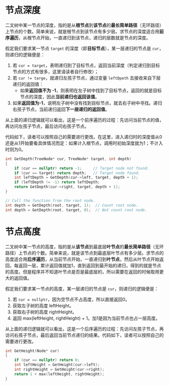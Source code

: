 # 节点深度

二叉树中某一节点的深度，指的是从**根节点**到**该节点**的**最长简单路径**（无环路径）上节点的个数。简单来说，就是根节点到该节点有多少层。求节点的深度适合用**前序遍历**，从根节点开始，一直递归到该节点，递归的层数就是节点的深度。

假定我们要求某一节点 `target` 的深度（即**目标节点**），某一层递归的节点是 `cur`，则递归的逻辑便是：

1. 若 `cur = target`，表明递归到了目标节点，返回当前深度（判定递归到目标节点的方式有很多，这里请读者自行修改）；
2. 若 `cur != targe`，就递归左孩子节点，通过变量 `leftDpeth` 去接收来自下层递归的返回值：
   - 如果**返回值不为 -1**，则表明在左子树中找到了目标节点，返回的就是目标节点的深度，因此**当前递归也返回该值**。
3. 如果**返回值为-1**，说明左子树中没有找到目标节点，就去右子树中寻找。递归右孩子节点，当前递归返回**下一层递归的返回值**。

从上面的递归逻辑就可以看出，这是一个前序遍历的过程：先访问当前节点的值，再访问左孩子节点，最后访问右孩子节点。

代码如下，读者可以按照自己的需要进行更改。在这里，进入递归时的深度值从0还是从1开始要看具体情况而定：如果计入根节点，调用时初始深度就为1；不计入时则为0。

```cpp
int GetDepth(TreeNode* cur, TreeNode* target, int depth)
{
    if (cur == nullptr) return -1;     // Target node not found.
    if (cur == target) return depth;   // Target node found.
    int leftDepth = GetDepth(cur->left, target, depth + 1);
    if (leftDepth != -1) return leftDepth;
    return GetDepth(cur->right, target, depth + 1);
}

// Call the function from the root node.
int depth = GetDepth(root, target, 1);	// Count root node.
int depth = GetDepth(root, target, 0);	// Not count root node.
```


# 节点高度

二叉树中某一节点的高度，指的是从**该节点**到最底层**叶节点**的**最长简单路径**（无环路径）上节点的个数。简单来说，就是该节点到最底层叶节点有多少层。求节点的高度适合用**后序遍历**，从当前节点开始，一直递归到**叶节点**，然后从叶节点开始返回，每返回一层，累计返回值就加1，直到返回到最开始的递归，得到的就是节点的高度。但是程序并不知道叶节点是否是最底层的，所以需要在返回的时候取用更大的返回值。

假定我们要求某一节点的高度，某一层递归的节点是 `cur`，则递归的逻辑便是：

1. 若 `cur = nullptr`，因为空节点不占高度，所以直接返回0。
2. 获取左子树的高度 leftHeight。
3. 获取右子树的高度 rightHeight。
4. 返回 max(leftHeight, rightHeight) + 1。加1是因为当前节点也占一层高度。

从上面的递归逻辑就可以看出，这是一个后序遍历的过程：先访问左孩子节点，再访问右孩子节点，最后返回当前节点递归的结果。代码如下，读者可以按照自己的需要进行更改。

```cpp
int GetHeight(Node* cur)
{
    if (cur == nullptr) return 0;
    int leftHeight = GetHeight(cur->left);
    int rightHeight = GetHeight(cur->right);
    return 1 + max(leftHeight, rightHeight);
}
```
